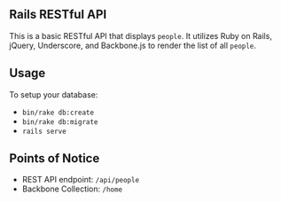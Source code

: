 ## Rails RESTful API

This is a basic RESTful API that displays `people`. It utilizes Ruby on Rails, jQuery, Underscore, and Backbone.js to render the list of all `people`.

## Usage

To setup your database:

* `bin/rake db:create`
* `bin/rake db:migrate`
* `rails serve`

## Points of Notice

* REST API endpoint: `/api/people`
* Backbone Collection: `/home`
